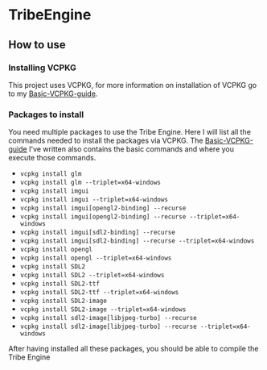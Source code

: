 # TribeEngine

## How to use
### Installing VCPKG
This project uses VCPKG, for more information on installation of VCPKG go to my [Basic-VCPKG-guide](https://github.com/Tboske/Basic-VCPKG-guide/blob/main/README.md).


### Packages to install 
You need multiple packages to use the Tribe Engine. Here I will list all the commands needed to install the packages via VCPKG. 
The [Basic-VCPKG-guide](https://github.com/Tboske/Basic-VCPKG-guide/blob/main/README.md) I've written also contains the basic commands and where you execute those commands.

- `vcpkg install glm`
- `vcpkg install glm --triplet=x64-windows`
- `vcpkg install imgui`
- `vcpkg install imgui --triplet=x64-windows`
- `vcpkg install imgui[opengl2-binding] --recurse`
- `vcpkg install imgui[opengl2-binding] --recurse --triplet=x64-windows`
- `vcpkg install imgui[sdl2-binding] --recurse`
- `vcpkg install imgui[sdl2-binding] --recurse --triplet=x64-windows`
- `vcpkg install opengl`
- `vcpkg install opengl --triplet=x64-windows`
- `vcpkg install SDL2`
- `vcpkg install SDL2 --triplet=x64-windows`
- `vcpkg install SDL2-ttf`
- `vcpkg install SDL2-ttf --triplet=x64-windows`
- `vcpkg install SDL2-image`
- `vcpkg install SDL2-image --triplet=x64-windows`
- `vcpkg install sdl2-image[libjpeg-turbo] --recurse`
- `vcpkg install sdl2-image[libjpeg-turbo] --recurse --triplet=x64-windows`

After having installed all these packages, you should be able to compile the Tribe Engine
